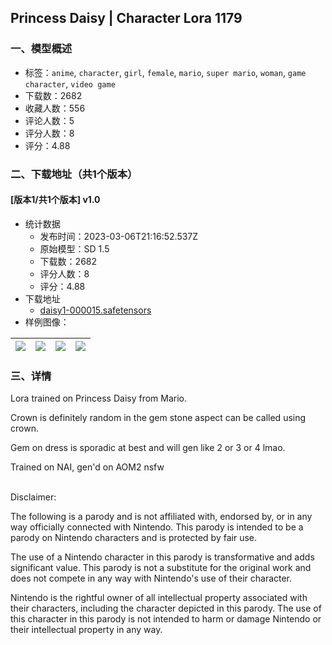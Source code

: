 ## Princess Daisy | Character Lora 1179
### 一、模型概述

- 标签：`anime`, `character`, `girl`, `female`, `mario`, `super mario`, `woman`, `game character`, `video game`
- 下载数：2682
- 收藏人数：556
- 评论人数：5
- 评分人数：8
- 评分：4.88

### 二、下载地址（共1个版本）

#### [版本1/共1个版本] v1.0

- 统计数据
  - 发布时间：2023-03-06T21:16:52.537Z
  - 原始模型：SD 1.5
  - 下载数：2682
  - 评分人数：8
  - 评分：4.88
- 下载地址
  - [daisy1-000015.safetensors](https://civitai.com/api/download/models/19583)
- 样例图像：

| <img src="https://image.civitai.com/xG1nkqKTMzGDvpLrqFT7WA/45b28a8f-05b1-46df-891b-26f6100cf600/width=450/205806.jpeg" /> | <img src="https://image.civitai.com/xG1nkqKTMzGDvpLrqFT7WA/6e2b6831-ee43-4f6d-e960-5df3d2a11800/width=450/205809.jpeg" /> | <img src="https://image.civitai.com/xG1nkqKTMzGDvpLrqFT7WA/71d641de-dbea-4316-b83e-bcf5f4110a00/width=450/205808.jpeg" /> | <img src="https://image.civitai.com/xG1nkqKTMzGDvpLrqFT7WA/ee09f34f-b6bd-4d4e-f0ab-3a6f62cf2000/width=450/205807.jpeg" /> |
| ---- | ---- | ---- | ---- |


### 三、详情
<p>Lora trained on Princess Daisy from Mario.</p><p>Crown is definitely random in the gem stone aspect can be called using crown.</p><p>Gem on dress is sporadic at best and will gen like 2 or 3 or 4 lmao.</p><p>Trained on NAI, gen'd on AOM2 nsfw</p><p><br />Disclaimer:</p><p>The following is a parody and is not affiliated with, endorsed by, or in any way officially connected with Nintendo. This parody is intended to be a parody on Nintendo characters and is protected by fair use.</p><p>The use of a Nintendo character in this parody is transformative and adds significant value. This parody is not a substitute for the original work and does not compete in any way with Nintendo's use of their character.</p><p>Nintendo is the rightful owner of all intellectual property associated with their characters, including the character depicted in this parody. The use of this character in this parody is not intended to harm or damage Nintendo or their intellectual property in any way.</p>
